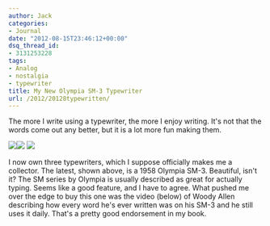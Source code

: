 ```yaml
---
author: Jack
categories:
- Journal
date: "2012-08-15T23:46:12+00:00"
dsq_thread_id:
- 3131253228
tags:
- Analog
- nostalgia
- typewriter
title: My New Olympia SM-3 Typewriter
url: /2012/20128typewritten/
---
```


The more I write using a typewriter, the more I enjoy writing. It's not that the words come out any better, but it is a lot more fun making them.&nbsp;

![][1]![][2]
![][3] 

I now own three typewriters, which I suppose officially makes me a collector. The latest, shown above, is a 1958 Olympia SM-3. Beautiful, isn't it? The SM series by Olympia is usually described as great for actually typing. Seems like a good feature, and I have to agree. What pushed me over the edge to buy this one was the video (below) of Woody Allen describing how every word he's ever written was on his SM-3 and he still uses it daily. That's a pretty good endorsement in my book.

<div class="intrinsic" style="max-width:100%">
  <div class="embed-block-wrapper" style="padding-bottom:56.25%;">
    <div class="sqs-video-wrapper" data-html="<iframe width=&quot;640&quot; height=&quot;360&quot; src=&quot;http://www.youtube.com/embed/uK6ip4Lvyns?fs=1&feature=oembed&wmode=opaque&quot; frameborder=&quot;0&quot; allowfullscreen=&quot;&quot;></iframe>" data-provider-name="YouTube">
    </div>
  </div>
</div>

 [1]: /img/2012/08/DSCF0304.jpg
 [2]: /img/2012/08/DSCF0307.jpg
 [3]: /img/2012/08/DSCF0303.jpg